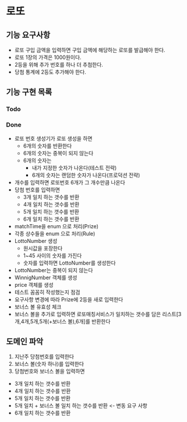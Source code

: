 # 로또

## 기능 요구사항
- 로또 구입 금액을 입력하면 구입 금액에 해당하는 로또를 발급해야 한다.
- 로또 1장의 가격은 1000원이다.
- 2등을 위해 추가 번호를 하나 더 추첨한다.
- 당첨 통계에 2등도 추가해야 한다.

## 기능 구현 목록

### Todo

### Done
- 로또 번호 생성기가 로또 생성을 하면
  - 6개의 숫자를 반환한다
  - 6개의 숫자는 중복이 되지 않는다
  - 6개의 숫자는 
    - 내가 지정한 숫자가 나온다(테스트 전략)
    - 6개의 숫자는 랜덤한 숫자가 나온다(프로덕션 전략)
- 개수를 입력하면 로또번호 6개가 그 개수만큼 나온다
- 당첨 번호를 입력하면
  - 3개 일치 하는 갯수를 반환 
  - 4개 일치 하는 갯수를 반환
  - 5개 일치 하는 갯수를 반환
  - 6개 일치 하는 갯수를 반환 
- matchTime을 enum 으로 처리(Prize)
- 각종 상수들을 enum 으로 처리(Rule)
- LottoNumber 생성
  - 원시값을 포장한다
  - 1~45 사이의 숫자를 가진다
  - 숫자를 입력하면 LottoNumber를 생성한다
- LottoNumber는 중복이 되지 않는다
- WinnigNumber 객체를 생성
- price 객체를 생성
- 테스트 꼼꼼히 작성했는지 점검
- 요구사항 변경에 따라 Prize에 2등을 새로 입력한다
- 보너스 볼 유효성 체크
- 보너스 볼을 추가로 입력하면 로또매칭서비스가 일치하는 갯수를 담은 리스트[3개,4개,5개,5개(+보너스 볼),6개]를 반환한다

## 도메인 파악
1. 지난주 당첨번호를 입력한다
2. 보너스 볼(숫자 하나)를 입력한다
3. 당첨번호와 보너스 볼을 입력하면
  - 3개 일치 하는 갯수를 반환 
  - 4개 일치 하는 갯수를 반환
  - 5개 일치 하는 갯수를 반환
  - 5개 일치 + 보너스 볼 일치 하는 갯수를 반환 <- 변동 요구 사항
  - 6개 일치 하는 갯수를 반환

